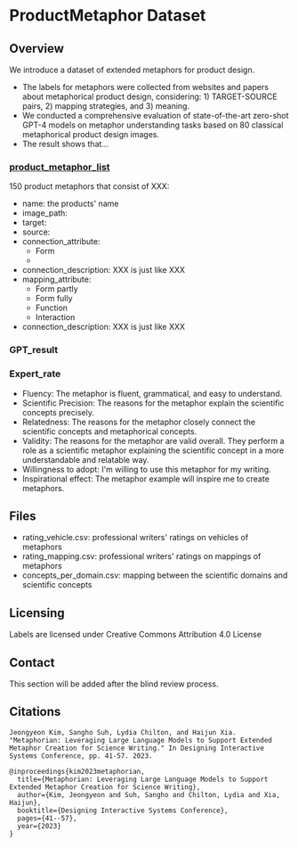# ProductMetaphor Dataset

## Overview

We introduce a dataset of extended metaphors for product design.

* The labels for metaphors were collected from websites and papers about metaphorical product design, considering: 1) TARGET-SOURCE pairs, 2) mapping strategies, and 3) meaning. 
* We conducted a comprehensive evaluation of state-of-the-art zero-shot GPT-4 models on metaphor understanding tasks based on 80 classical metaphorical product design images.
* The result shows that...

### [product_metaphor_list](product_metaphor_list.csv)
 150 product metaphors that consist of XXX:
* name: the products' name
* image_path: 
* target:
* source:
* connection_attribute:
  * Form
  * 
* connection_description: XXX is just like XXX
* mapping_attribute:
  * Form partly
  * Form fully
  * Function
  * Interaction
* connection_description: XXX is just like XXX

### GPT_result


### Expert_rate
 
* Fluency: The metaphor is fluent, grammatical, and easy to understand.
* Scientific Precision: The reasons for the metaphor explain the scientific concepts precisely.
* Relatedness: The reasons for the metaphor closely connect the scientific concepts and metaphorical concepts.
* Validity: The reasons for the metaphor are valid overall. They perform a role as a scientific metaphor explaining the scientific concept in a more understandable and relatable way.
* Willingness to adopt: I'm willing to use this metaphor for my writing. 
* Inspirational effect: The metaphor example will inspire me to create metaphors.



## Files

* rating_vehicle.csv: professional writers' ratings on vehicles of metaphors
* rating_mapping.csv: professional writers' ratings on mappings of metaphors
* concepts_per_domain.csv: mapping between the scientific domains and scientific concepts

## Licensing

Labels are licensed under Creative Commons Attribution 4.0 License

## Contact

This section will be added after the blind review process.

## Citations

```
Jeongyeon Kim, Sangho Suh, Lydia Chilton, and Haijun Xia. "Metaphorian: Leveraging Large Language Models to Support Extended Metaphor Creation for Science Writing." In Designing Interactive Systems Conference, pp. 41-57. 2023.
```

```
@inproceedings{kim2023metaphorian,
  title={Metaphorian: Leveraging Large Language Models to Support Extended Metaphor Creation for Science Writing},
  author={Kim, Jeongyeon and Suh, Sangho and Chilton, Lydia and Xia, Haijun},
  booktitle={Designing Interactive Systems Conference},
  pages={41--57},
  year={2023}
}
```
